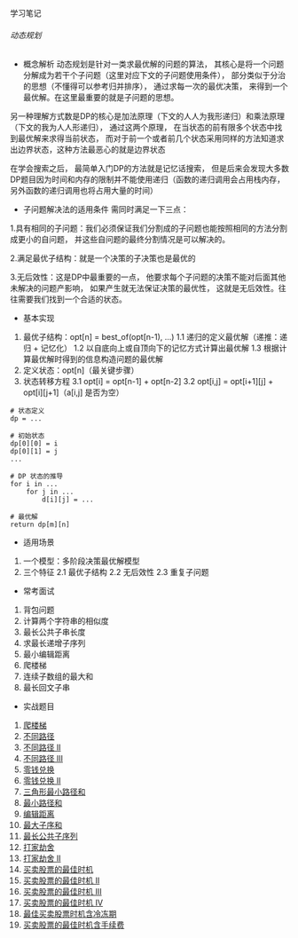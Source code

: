 学习笔记


###### 动态规划
* 概念解析
动态规划是针对一类求最优解的问题的算法， 其核心是将一个问题分解成为若干个子问题（这里对应下文的子问题使用条件）， 部分类似于分治的思想（不懂得可以参考归并排序）， 通过求每一次的最优决策， 来得到一个最优解。在这里最重要的就是子问题的思想。

另一种理解方式数是DP的核心是加法原理（下文的人人为我形递归）和乘法原理（下文的我为人人形递归）， 通过这两个原理， 在当状态的前有限多个状态中找到最优解来求得当前状态， 而对于前一个或者前几个状态采用同样的方法知道求出边界状态，这种方法最恶心的就是边界状态


在学会搜索之后， 最简单入门DP的方法就是记忆话搜索， 但是后来会发现大多数DP题目因为时间和内存的限制并不能使用递归（函数的递归调用会占用栈内存， 另外函数的递归调用也将占用大量的时间）

* 子问题解决法的适用条件
需同时满足一下三点：

1.具有相同的子问题：我们必须保证我们分割成的子问题也能按照相同的方法分割成更小的自问题， 并这些自问题的最终分割情况是可以解决的。

2.满足最优子结构：就是一个决策的子决策也是最优的

3.无后效性：这是DP中最重要的一点， 他要求每个子问题的决策不能对后面其他未解决的问题产影响， 如果产生就无法保证决策的最优性， 这就是无后效性。往往需要我们找到一个合适的状态。


* 基本实现
1. 最优子结构：opt[n] = best_of(opt[n-1), ...)
1.1 递归的定义最优解（递推：递归 + 记忆化）
1.2 以自底向上或自顶向下的记忆方式计算出最优解
1.3 根据计算最优解时得到的信息构造问题的最优解
2. 定义状态：opt[n]（最关键步骤）
3. 状态转移方程
3.1 opt[i] = opt[n-1] + opt[n-2]
3.2 opt[i,j] = opt[i+1][j] + opt[i][j+1]（a[i,j] 是否为空）
```
# 状态定义
dp = ...

# 初始状态
dp[0][0] = i
dp[0][1] = j
...

# DP 状态的推导
for i in ...
    for j in ...
        d[i][j] = ...
        
# 最优解
return dp[m][n]
```
* 适用场景
1. 一个模型：多阶段决策最优解模型
2. 三个特征
2.1 最优子结构
2.2 无后效性
2.3 重复子问题
* 常考面试
1. 背包问题
2. 计算两个字符串的相似度
3. 最长公共子串长度
4. 求最长递增子序列
5. 最小编辑距离
6. 爬楼梯
7. 连续子数组的最大和
8. 最长回文子串
* 实战题目
1. [爬楼梯](https://leetcode-cn.com/problems/climbing-stairs/?utm_source=LCUS&utm_medium=ip_redirect_q_uns&utm_campaign=transfer2china)
2. [不同路径](https://leetcode-cn.com/problems/unique-paths/)
3. [不同路径 II](https://leetcode-cn.com/problems/unique-paths-ii/submissions/)
4. [不同路径 III](https://leetcode-cn.com/problems/unique-paths-iii/)
5. [零钱兑换](https://leetcode-cn.com/problems/coin-change/)
6. [零钱兑换 II](https://leetcode-cn.com/problems/coin-change-2/)
7. [三角形最小路径和](https://leetcode-cn.com/problems/triangle/)
8. [最小路径和](https://leetcode-cn.com/problems/minimum-path-sum/)
9. [编辑距离](https://leetcode-cn.com/problems/edit-distance/)
10. [最大子序和](https://leetcode-cn.com/problems/maximum-subarray/)
11. [最长公共子序列](https://leetcode-cn.com/problems/longest-common-subsequence/)
12. [打家劫舍](https://leetcode-cn.com/problems/house-robber/)
13. [打家劫舍 II](https://leetcode-cn.com/problems/house-robber-ii/description/)
14. [买卖股票的最佳时机](https://leetcode-cn.com/problems/best-time-to-buy-and-sell-stock/)
15. [买卖股票的最佳时机 II](https://leetcode-cn.com/problems/best-time-to-buy-and-sell-stock-ii/)
16. [买卖股票的最佳时机 III](https://leetcode-cn.com/problems/best-time-to-buy-and-sell-stock-iii/)
17. [买卖股票的最佳时机 IV](https://leetcode-cn.com/problems/best-time-to-buy-and-sell-stock-iv/)
18. [最佳买卖股票时机含冷冻期](https://leetcode-cn.com/problems/best-time-to-buy-and-sell-stock-with-cooldown/)
19. [买卖股票的最佳时机含手续费](https://leetcode-cn.com/problems/best-time-to-buy-and-sell-stock-with-transaction-fee/)
